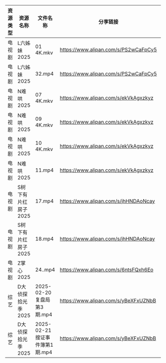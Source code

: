 | 资源类型 | 资源名称         | 文件名称                    | 分享链接                                 | 更新时间                |
| ---- | ------------ | ----------------------- | ------------------------------------ | ------------------- |
| 电视剧  | L六姊妹2025     | 01 4K.mkv               | https://www.alipan.com/s/PS2wCaFpCy5 | 2025-02-22 00:06:18 |
| 电视剧  | L六姊妹2025     | 32.mp4                  | https://www.alipan.com/s/PS2wCaFpCy5 | 2025-02-22 00:06:18 |
| 电视剧  | N难哄2025      | 07 4K.mkv               | https://www.alipan.com/s/ekVkAgxzkyz | 2025-02-22 14:06:28 |
| 电视剧  | N难哄2025      | 09 4K.mkv               | https://www.alipan.com/s/ekVkAgxzkyz | 2025-02-22 14:06:28 |
| 电视剧  | N难哄2025      | 10 4K.mkv               | https://www.alipan.com/s/ekVkAgxzkyz | 2025-02-22 14:06:28 |
| 电视剧  | N难哄2025      | 11.mp4                  | https://www.alipan.com/s/ekVkAgxzkyz | 2025-02-22 19:06:27 |
| 电视剧  | S树下有片红房子2025 | 17.mp4                  | https://www.alipan.com/s/jhHNDAoNcay | 2025-02-22 19:06:48 |
| 电视剧  | S树下有片红房子2025 | 18.mp4                  | https://www.alipan.com/s/jhHNDAoNcay | 2025-02-22 19:06:48 |
| 电视剧  | Z掌心2025      | 24..mp4                 | https://www.alipan.com/s/6ntsFQxh6Eo | 2025-02-22 14:07:33 |
| 综艺   | D大侦探拾光季2025  | 2025-02-20 复盘局第3期.mp4   | https://www.alipan.com/s/yBeXFxUZNbB | 2025-02-22 00:08:30 |
| 综艺   | D大侦探拾光季2025  | 2025-02-21 搜证事件簿第1期.mp4 | https://www.alipan.com/s/yBeXFxUZNbB | 2025-02-22 00:08:29 |
